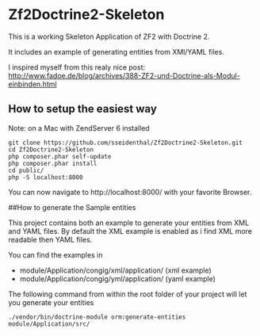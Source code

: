 # Zf2Doctrine2-Skeleton

This is a working Skeleton Application of ZF2 with Doctrine 2.

It includes an example of generating entities from XMl/YAML files.

I inspired myself from this realy nice post: http://www.fadoe.de/blog/archives/388-ZF2-und-Doctrine-als-Modul-einbinden.html

## How to setup the easiest way
Note: on a Mac with ZendServer 6 installed
```
git clone https://github.com/sseidenthal/Zf2Doctrine2-Skeleton.git
cd Zf2Doctrine2-Skeleton
php composer.phar self-update
php composer.phar install
cd public/
php -S localhost:8000
```

You can now navigate to http://localhost:8000/ with your favorite Browser.

##How to generate the Sample entities

This project contains both an example to generate your entities from XML and YAML files. 
By default the XML example is enabled as i find XML more readable then YAML files.

You can find the examples in 

* module/Application/congig/xml/application/ (xml example)
* module/Application/congig/yml/application/ (yaml example)

The following command from within the root folder of your project will let you generate your entities
```
./vendor/bin/doctrine-module orm:generate-entities module/Application/src/
```
